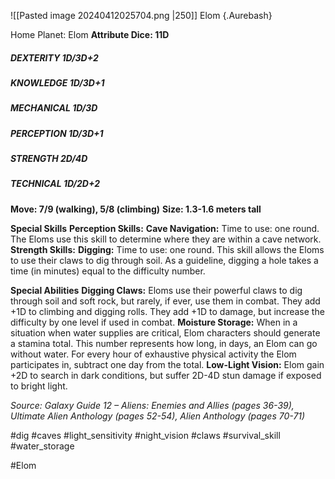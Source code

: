 ![[Pasted image 20240412025704.png |250]]
Elom {.Aurebash}

Home Planet: Elom
**Attribute Dice: 11D**
##### DEXTERITY 1D/3D+2
##### KNOWLEDGE 1D/3D+1
##### MECHANICAL 1D/3D
##### PERCEPTION 1D/3D+1
##### STRENGTH 2D/4D
##### TECHNICAL 1D/2D+2
**Move: 7/9 (walking), 5/8 (climbing)**
**Size: 1.3-1.6 meters tall**

**Special Skills**
**Perception Skills:**
**Cave Navigation:** Time to use: one round. The Eloms use this skill to determine where they are within a cave network.
**Strength Skills:**
**Digging:** Time to use: one round. This skill allows the Eloms to use their claws to dig through soil. As a guideline, digging a hole takes a time (in minutes) equal to the difficulty number.

**Special Abilities**
**Digging Claws:** Eloms use their powerful claws to dig through soil and soft rock, but rarely, if ever, use them in combat. They add +1D to climbing and digging rolls. They add +1D to damage, but increase the difficulty by one level if used in combat.
**Moisture Storage:** When in a situation when water supplies are critical, Elom characters should generate a stamina total. This number represents how long, in days, an Elom can go without water. For every hour of exhaustive physical activity the Elom participates in, subtract one day from the total.
**Low-Light Vision:** Elom gain +2D to search in dark conditions, but suffer 2D-4D stun damage if exposed to bright light.

*Source: Galaxy Guide 12 – Aliens: Enemies and Allies (pages 36-39), Ultimate Alien Anthology (pages 52-54), Alien Anthology (pages 70-71)*

#dig #caves #light_sensitivity #night_vision #claws #survival_skill #water_storage

#Elom 